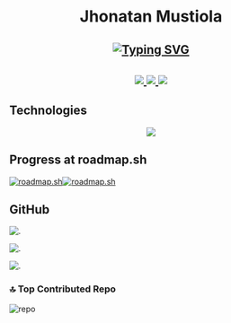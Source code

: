 <h1 align="center">Jhonatan Mustiola</h1>
<h2 align="center">
  <a href="https://git.io/typing-svg"><img src="https://readme-typing-svg.demolab.com?font=JetBrains+Mono&weight=700&pause=1000&color=CACACA&background=2A2A2A&center=true&vCenter=true&multiline=true&random=false&width=512&height=79&lines=Software+Developer+;backend+and+low-level+programming" alt="Typing SVG" /></a>
</h2>

<h2 align="center">
  <a href="https://www.linkedin.com/in/jhonatan-mustiola">
  <img src="https://img.shields.io/badge/linkedin-%230077B5.svg?style=for-the-badge&logo=linkedin&logoColor=white)" />
</a>
<a href="mailto:jhonmustiomaths@protonmail.com">
  <img src="https://img.shields.io/badge/ProtonMail-8B89CC?style=for-the-badge&logo=protonmail&logoColor=white" />
</a>
<a href="https://jhonatan-mustiola.netlify.app">
  <img src="https://img.shields.io/badge/website-%23000000.svg?style=for-the-badge&logoColor=white)" />
</a>
</h2>

## Technologies

<!--tech stack icons-->
<p align="center">
  <a href="https://skillicons.dev">
    <img src="https://skillicons.dev/icons?i=postgres,prisma,express,js,mysql,nextjs,nodejs,py,react,tailwind,ts,cs,net,sass,php,linux,go,flask,fastapi,cpp,c,bash,astro,html,css,git&perline=13" />
  </a>
</p>

## Progress at roadmap.sh

[![roadmap.sh](https://api.roadmap.sh/v1-badge/tall/64af6cdf5f038d81eead5cf0?variant=dark&roadmaps=javascript%2Cpython%2Cgolang%2Csql)](https://roadmap.sh)[![roadmap.sh](https://api.roadmap.sh/v1-badge/tall/64af6cdf5f038d81eead5cf0?variant=dark&roadmaps=aspnet-core%2Cdatastructures-and-algorithms%2Cbackend%2Crust)](https://roadmap.sh)

<!-- ### LeetCode
![](https://leetcard.jacoblin.cool/JhonatanMustiola?theme=dark&font=Oswald&ext=heatmap) -->

## GitHub

![.](https://github-readme-stats.vercel.app/api?username=hiahir357&theme=blue-green&hide_border=false&include_all_commits=true&count_private=false)

![.](https://github-readme-streak-stats.herokuapp.com/?user=hiahir357&theme=blue-green&hide_border=false)

![.](https://github-readme-stats.vercel.app/api/top-langs/?username=hiahir357&theme=blue-green&hide_border=false&include_all_commits=true&count_private=false&layout=compact)
<!-- ![](https://leetcard.jacoblin.cool/JhonatanMustiola?ext=activity) -->

### 🔝 Top Contributed Repo

![repo](https://github-contributor-stats.vercel.app/api?username=hiahir357&limit=5&theme=blue-green&combine_all_yearly_contributions=true)
